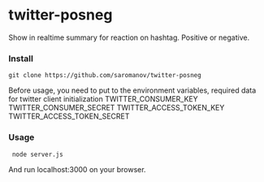 # twitter-posneg
Show in realtime summary for reaction on hashtag. Positive or negative. 

### Install
```git clone https://github.com/saromanov/twitter-posneg```

Before usage, you need to put to the environment variables, required data for twitter client initialization
TWITTER_CONSUMER_KEY
TWITTER_CONSUMER_SECRET
TWITTER_ACCESS_TOKEN_KEY
TWITTER_ACCESS_TOKEN_SECRET

### Usage
``` node server.js```

And run localhost:3000 on your browser.
